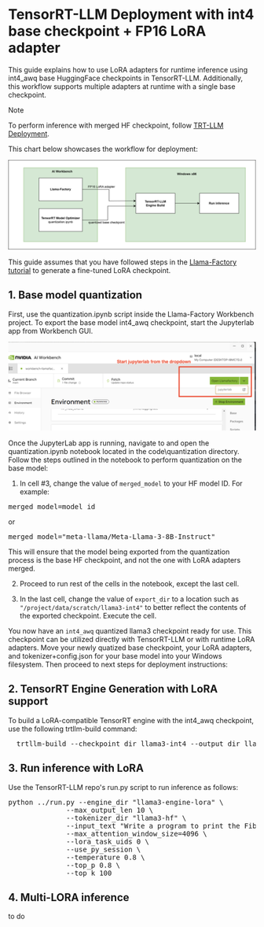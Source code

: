 # TensorRT-LLM Deployment with int4 base checkpoint + FP16 LoRA adapter

This guide explains how to use LoRA adapters for runtime inference using int4_awq base HuggingFace checkpoints in TensorRT-LLM. Additionally, this workflow supports multiple adapters at runtime with a single base checkpoint.

> [!NOTE]
> To perform inference with merged HF checkpoint, follow [TRT-LLM Deployment](TensorRT-LLM_deployment.md).

This chart below showcases the workflow for deployment:

<img src="../media/lora.png" width="700">

This guide assumes that you have followed steps in the [Llama-Factory tutorial](../tutorial-llama3-finetune.md) to generate a fine-tuned LoRA checkpoint. 

## 1. Base model quantization
First, use the quantization.ipynb script inside the Llama-Factory Workbench project. To export the base model int4_awq checkpoint, start the Jupyterlab app from Workbench GUI. 

<img src="../media/jupyterlab.png" width="700">

Once the JupyterLab app is running, navigate to and open the quantization.ipynb notebook located in the code\quantization directory. Follow the steps outlined in the notebook to perform quantization on the base model:

1. In cell #3, change the value of `merged_model` to your HF model ID. 
For example:
<pre>merged_model=model_id</pre>
or
<pre>merged_model="meta-llama/Meta-Llama-3-8B-Instruct"</pre>

This will ensure that the model being exported from the quantization process is the base HF checkpoint, and not the one with LoRA adapters merged.

2. Proceed to run rest of the cells in the notebook, except the last cell.

3. In the last cell, change the value of `export_dir` to a location such as `"/project/data/scratch/llama3-int4"` to better reflect the contents of the exported checkpoint. Execute the cell.

You now have an `int4_awq` quantized llama3 checkpoint ready for use. This checkpoint can be utilized directly with TensorRT-LLM or with runtime LoRA adapters. Move your newly quatized base checkpoint, your LoRA adapters, and tokenizer+config.json for your base model into your Windows filesystem. Then proceed to next steps for deployment instructions:

## 2. TensorRT Engine Generation with LoRA support

To build a LoRA-compatible TensorRT engine with the int4_awq checkpoint, use the following trtllm-build command:

<pre>
  trtllm-build --checkpoint_dir llama3-int4 --output_dir llama3-engine-lora --gemm_plugin auto --lora_plugin auto --max_batch_size 8 --max_input_len 512 --max_output_len 50 --lora_dir  "codealpaca" --max_lora_rank 8 --lora_target_modules attn_q attn_k attn_v
</pre>

## 3. Run inference with LoRA 

Use the TensorRT-LLM repo's run.py script to run inference as follows:

<pre>
python ../run.py --engine_dir "llama3-engine-lora" \
              --max_output_len 10 \
              --tokenizer_dir "llama3-hf" \
              --input_text "Write a program to print the Fibonacci sequence" \
              --max_attention_window_size=4096 \
              --lora_task_uids 0 \
              --use_py_session \
              --temperature 0.8 \
              --top_p 0.8 \
              --top_k 100
</pre>

## 4. Multi-LORA inference

to do

